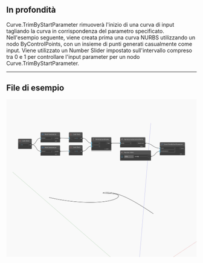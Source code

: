 ## In profondità
Curve.TrimByStartParameter rimuoverà l'inizio di una curva di input tagliando la curva in corrispondenza del parametro specificato. Nell'esempio seguente, viene creata prima una curva NURBS utilizzando un nodo ByControlPoints, con un insieme di punti generati casualmente come input. Viene utilizzato un Number Slider impostato sull'intervallo compreso tra 0 e 1 per controllare l'input parameter per un nodo Curve.TrimByStartParameter.
___
## File di esempio

![TrimByStartParameter](./Autodesk.DesignScript.Geometry.Curve.TrimByStartParameter_img.jpg)

